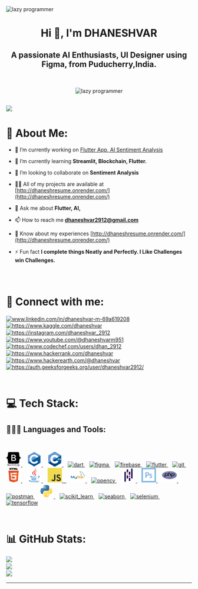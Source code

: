 <img src="https://images.unsplash.com/photo-1504805572947-34fad45aed93?ixlib=rb-4.0.3&ixid=MnwxMjA3fDB8MHxzZWFyY2h8NDd8fGNvZGluZ3xlbnwwfHwwfHw%3D&auto=format&fit=crop&w=500&q=60" alt="lazy programmer" width="1000" height="200">


<!-- https://pbs.twimg.com/media/FLVm9YlWQAgQ5ZS.jpg 
https://cdn.dribbble.com/users/1292677/screenshots/6139167/media/fcf7fd0c619bb87706533079240915f3.gif,
https://mobimg.b-cdn.net/v3/fetch/06/061de857a44030f20adf1efbc126f9c7.jpeg,
https://encrypted-tbn0.gstatic.com/images?q=tbn:ANd9GcTTic6eYDInlLJ3lZ_UgufymUEVpaNqlMDG9PnlgBT9lAyF_3jFLK9PgSlJHxDWeUDQpkk&usqp=CAU
,https://images.unsplash.com/photo-1504805572947-34fad45aed93?ixlib=rb-4.0.3&ixid=MnwxMjA3fDB8MHxzZWFyY2h8NDd8fGNvZGluZ3xlbnwwfHwwfHw%3D&auto=format&fit=crop&w=500&q=60-->


<br>

<h1 align="center">Hi 👋, I'm DHANESHVAR</h1>
<h2 align="center">A passionate AI Enthusiasts, UI Designer using Figma, from Puducherry,India.</h2>

<!-- <iframe src="https://embed.lottiefiles.com/animation/71619"></iframe> -->

<!-- <script src="https://unpkg.com/@lottiefiles/lottie-player@latest/dist/lottie-player.js"></script>
<lottie-player src="https://assets10.lottiefiles.com/packages/lf20_vnikrcia.json"  background="transparent"  speed="1"  style="width: 300px; height: 300px;"  loop  autoplay></lottie-player> -->

<br>
<br>
<center>
<img src="https://user-images.githubusercontent.com/55389276/140866485-8fb1c876-9a8f-4d6a-98dc-08c4981eaf70.gif" alt="lazy programmer" width="350" height="350">
</center>
<!-- 
<center>
<svg class="animated" width="350" height="350" preserveAspectRatio="xMidYMid meet" id="freepik_stories-code-typing" xmlns="http://www.w3.org/2000/svg" viewBox="0 0 500 500" version="1.1" xmlns:xlink="http://www.w3.org/1999/xlink" xmlns:svgjs="http://svgjs.com/svgjs">
<style>svg#freepik_stories-code-typing:not(.animated) .animable {opacity: 0;}svg#freepik_stories-code-typing.animated #freepik--Floor--inject-2 {animation: 1.5s Infinite  linear floating;animation-delay: 0s;}svg#freepik_stories-code-typing.animated #freepik--Shadows--inject-2 {animation: 1.5s Infinite  linear heartbeat;animation-delay: 0s;}svg#freepik_stories-code-typing.animated #freepik--Plant--inject-2 {animation: 1.5s Infinite  linear floating;animation-delay: 0s;}svg#freepik_stories-code-typing.animated #freepik--Pictures--inject-2 {animation: 1.5s Infinite  linear floating;animation-delay: 0s;}svg#freepik_stories-code-typing.animated #freepik--Character--inject-2 {animation: 3.2s 1 forwards ease-in slideDown,1.5s Infinite  linear floating;animation-delay: 0s,3.2s;}svg#freepik_stories-code-typing.animated #freepik--Screen--inject-2 {animation: 1.5s Infinite  linear floating;animation-delay: 0s;}            @keyframes floating {                0% {                    opacity: 1;                    transform: translateY(0px);                }                50% {                    transform: translateY(-10px);                }                100% {                    opacity: 1;                    transform: translateY(0px);                }            }                    @keyframes heartbeat {                0% {                    transform: scale(1);                }                10% {                    transform: scale(1.1);                }                30% {                    transform: scale(1);                }                40% {                    transform: scale(1);                }                50% {                    transform: scale(1.1);                }                60% {                    transform: scale(1);                }                100% {                    transform: scale(1);                }            }                    @keyframes slideDown {                0% {                    opacity: 0;                    transform: translateY(-30px);                }                100% {                    opacity: 1;                    transform: translateY(0);                }            }        
</style>
<g id="freepik--Floor--inject-2" class="animable" style="transform-origin: 250px 358.49px;"><ellipse cx="250" cy="358.49" rx="222.5" ry="128.46" style="fill: rgb(245, 245, 245); transform-origin: 250px 358.49px;" id="ele91jhmeyv7u" class="animable"></ellipse></g><g id="freepik--Shadows--inject-2" class="animable" style="transform-origin: 234.572px 371.229px;"><ellipse cx="95.58" cy="369.76" rx="24.63" ry="14.22" style="fill: rgb(230, 230, 230); transform-origin: 95.58px 369.76px;" id="el2ddc3qiriiv" class="animable"></ellipse><path d="M285.26,293.53,123.38,387a4,4,0,0,0,0,7l95.14,54.93a15.73,15.73,0,0,0,15.73,0l161.88-93.46a4,4,0,0,0,0-7L301,293.53A15.73,15.73,0,0,0,285.26,293.53Z" style="fill: rgb(230, 230, 230); transform-origin: 259.755px 371.229px;" id="eldyqzi1iv0eg" class="animable"></path><path d="M236.65,294.44l-64.8,37.42a8.55,8.55,0,0,0,0,14.82l32.63,18.84a14.23,14.23,0,0,0,14.2,0l64.81-37.42a8.56,8.56,0,0,0,0-14.82l-32.64-18.84A14.18,14.18,0,0,0,236.65,294.44Z" style="fill: rgb(230, 230, 230); transform-origin: 227.665px 329.976px;" id="elxsh1nnao99" class="animable"></path></g><g id="freepik--Plant--inject-2" class="animable" style="transform-origin: 96.22px 320.87px;"><path d="M96.88,333s-15.22-14.87-6.56-39.77c4.85-13.95,20.94-24.2,30.1-25.16a42.92,42.92,0,0,0-7.16,12.07l-11.54,7.67,10.61-3.32-2.26,9.08s-9.86,6-11.32,7.26L109.38,298S108.56,323.72,96.88,333Z" style="fill: #84F794; transform-origin: 104.038px 300.535px;" id="elnw82uz8c0a8" class="animable"></path><g id="elyt48uqyir3c"><path d="M96.88,333s-15.22-14.87-6.56-39.77c4.85-13.95,20.94-24.2,30.1-25.16a42.92,42.92,0,0,0-7.16,12.07l-11.54,7.67,10.61-3.32-2.26,9.08s-9.86,6-11.32,7.26L109.38,298S108.56,323.72,96.88,333Z" style="opacity: 0.4; transform-origin: 104.038px 300.535px;" class="animable" id="elt56r26m7jbr"></path></g><path d="M96.88,333s-7.88-31.11,3.78-49.25C100.66,283.71,87,299.72,96.88,333Z" style="fill: rgb(255, 255, 255); transform-origin: 96.9762px 308.375px;" id="eloq3r2v0kvn" class="animable"></path><path d="M114.3,337.17l-18.63-.24h-.19l-18.62.24s-.21,22.94,6.86,32.27h0c2,2.49,6.53,4.23,11.86,4.23s9.92-1.75,11.87-4.24C114.5,360.09,114.3,337.17,114.3,337.17Z" style="fill: rgb(55, 71, 79); transform-origin: 95.58px 355.3px;" id="elh85cprholsw" class="animable"></path><ellipse cx="95.58" cy="337.17" rx="18.72" ry="10.05" style="fill: rgb(69, 90, 100); transform-origin: 95.58px 337.17px;" id="elz2ppdodaz1j" class="animable"></ellipse><path d="M95.58,334.5c6.44,0,11.89,2.07,13.81,4.93a4,4,0,0,0,.75-2.26c0-4-6.52-7.19-14.56-7.19S81,333.2,81,337.17a4.08,4.08,0,0,0,.74,2.26C83.68,336.57,89.14,334.5,95.58,334.5Z" style="fill: rgb(38, 50, 56); transform-origin: 95.57px 334.705px;" id="el7hyscyc9oxo" class="animable"></path><ellipse cx="95.58" cy="339.43" rx="13.81" ry="4.93" style="fill: rgb(224, 224, 224); transform-origin: 95.58px 339.43px;" id="elam1bxu95v7b" class="animable"></ellipse><path d="M95.81,340.67s-7.22-.28-13.4-9.86c-2.56-3.95-3.79-6-3.79-6l10-.75-11.26-2.81-5.32-8.14,9.35-.7s-7-2.44-11.93-2.47c0,0-8.63-15.23-11.15-17.4a48.89,48.89,0,0,1,34.07,16.92C106.6,326.19,97.91,341.1,95.81,340.67Z" style="fill: #84F794; transform-origin: 79.3356px 316.61px;" id="el0op3zw3s5sm" class="animable"></path><path d="M95.81,340.67s4.51-27.18-24.28-43.52C71.53,297.15,101.41,311.5,95.81,340.67Z" style="fill: rgb(255, 255, 255); transform-origin: 84.0196px 318.91px;" id="elrk085ivbnxi" class="animable"></path><path d="M95.81,340.67s6.53.42,13-7.64c2.67-3.32,4-5.08,4-5.08l-9-1.62,10.42-1.48L119.8,318l-8.37-1.51s6.51-1.54,11-1.1c0,0,9.22-12.94,11.7-14.66a44.36,44.36,0,0,0-32.33,12.07C87.43,326.59,93.87,340.86,95.81,340.67Z" style="fill: #84F794; transform-origin: 113.409px 320.682px;" id="elwfcwdxjsqu" class="animable"></path><g id="eljso7nzhwmrg"><path d="M95.81,340.67s6.53.42,13-7.64c2.67-3.32,4-5.08,4-5.08l-9-1.62,10.42-1.48L119.8,318l-8.37-1.51s6.51-1.54,11-1.1c0,0,9.22-12.94,11.7-14.66a44.36,44.36,0,0,0-32.33,12.07C87.43,326.59,93.87,340.86,95.81,340.67Z" style="opacity: 0.2; transform-origin: 113.409px 320.682px;" class="animable" id="el9xa2pe2vjq"></path></g><path d="M95.81,340.67s-1.52-24.94,26-37C121.81,303.69,93.5,313.83,95.81,340.67Z" style="fill: rgb(255, 255, 255); transform-origin: 108.743px 322.17px;" id="elzg1n5dwpdc" class="animable"></path></g><g id="freepik--Pictures--inject-2" class="animable" style="transform-origin: 113.425px 125.215px;"><polygon points="128.91 119.4 128.91 169.08 85.88 193.92 85.88 144.24 128.91 119.4 128.91 119.4" style="fill: rgb(250, 250, 250); transform-origin: 107.395px 156.66px;" id="el40303g3t7bv" class="animable"></polygon><path d="M124.25,122.09v44.3L85.88,188.54v-44.3l38.37-22.15m2.33-4-43,24.84v49.68l2.33,1.35,43-24.84V119.4l-2.33-1.35Z" style="fill: rgb(224, 224, 224); transform-origin: 106.245px 156.005px;" id="elw1aqetdpdld" class="animable"></path><path d="M126.58,123.43v44.3L88.21,189.88v-44.3l38.37-22.15m2.33-4-43,24.84v49.68l43-24.84V119.4Z" style="fill: rgb(235, 235, 235); transform-origin: 107.41px 156.675px;" id="eldo55pbzb8re" class="animable"></path><polygon points="122.59 157.71 90.04 176.5 99.66 151.49 106.32 159.39 113.13 149.7 122.59 157.71" style="fill: rgb(224, 224, 224); transform-origin: 106.315px 163.1px;" id="elxcttrt5ge3b" class="animable"></polygon><path d="M111.3,142.1a6.57,6.57,0,0,1-3,5.15c-1.64.94-3,.18-3-1.72a6.57,6.57,0,0,1,3-5.14C110,139.44,111.3,140.21,111.3,142.1Z" style="fill: rgb(224, 224, 224); transform-origin: 108.3px 143.818px;" id="elb75ygysn87u" class="animable"></path><polygon points="143.26 57.55 143.26 97.12 108.99 116.91 108.99 77.33 143.26 57.55 143.26 57.55" style="fill: rgb(250, 250, 250); transform-origin: 126.125px 87.23px;" id="el2pio31nim1e" class="animable"></polygon><path d="M139.55,59.69V95L109,112.63V77.33l30.56-17.64m1.86-3.22L107.13,76.26v39.58l1.86,1.07,34.27-19.79V57.54l-1.85-1.07Z" style="fill: rgb(224, 224, 224); transform-origin: 125.195px 86.69px;" id="elhs5ay5bivjq" class="animable"></path><path d="M141.41,60.76V96.05L110.84,113.7V78.4l30.57-17.64m1.85-3.22L109,77.33v39.58l34.27-19.79V57.54Z" style="fill: rgb(235, 235, 235); transform-origin: 126.135px 87.225px;" id="elulw308rik" class="animable"></path><polygon points="138.23 88.07 112.3 103.04 119.96 83.11 125.27 89.41 130.69 81.68 138.23 88.07" style="fill: rgb(224, 224, 224); transform-origin: 125.265px 92.36px;" id="el0qf2jl7q72i" class="animable"></polygon><path d="M129.24,75.63a5.22,5.22,0,0,1-2.37,4.1c-1.31.76-2.36.14-2.36-1.36a5.21,5.21,0,0,1,2.36-4.1C128.18,73.51,129.24,74.13,129.24,75.63Z" style="fill: rgb(224, 224, 224); transform-origin: 126.875px 77px;" id="elxdjoknqwu2m" class="animable"></path></g><g id="freepik--Character--inject-2" class="animable" style="transform-origin: 259.75px 281.276px;"><path d="M216.15,286.33l13.91,84.89a2.65,2.65,0,0,0,2.62,2.22h0a2.65,2.65,0,0,0,2.63-2.94l-9.76-87.58Z" style="fill: rgb(38, 50, 56); transform-origin: 225.738px 328.18px;" id="el4iwpongoalu" class="animable"></path><path d="M264.17,257.78l13.92,84.89a2.64,2.64,0,0,0,2.61,2.22h0a2.65,2.65,0,0,0,2.63-2.95l-9.76-87.57Z" style="fill: rgb(38, 50, 56); transform-origin: 273.759px 299.63px;" id="elskim0ml8qb" class="animable"></path><path d="M194.8,266.48l-13.73,73.15a2.21,2.21,0,0,1-2.19,1.82,2.24,2.24,0,0,1-2.21-2.56l10.14-67.8Z" style="fill: rgb(38, 50, 56); transform-origin: 185.724px 303.965px;" id="elqyiahh2rhqc" class="animable"></path><path d="M243.36,239.19l-13.65,72.7a2.21,2.21,0,0,1-2.19,1.82,2.24,2.24,0,0,1-2.21-2.55l10.06-67.37Z" style="fill: rgb(38, 50, 56); transform-origin: 234.324px 276.45px;" id="eljife5nkiyt" class="animable"></path><path d="M239.4,233.65a19.46,19.46,0,0,1-11.49-15.87c-2.21-22.28-10.06-68.18-36.64-52.9-32.82,18.86-21.07,73.63-16.3,91.19a23.71,23.71,0,0,0,6,10.49c5.93,6,18.2,16.26,39.08,25a12.26,12.26,0,0,0,8.08.48c10.37-2.95,37.46-12,51-29.3a4.72,4.72,0,0,0-.78-6.6C272.88,251.8,260.51,243.07,239.4,233.65Z" style="fill: #84F794; transform-origin: 224.551px 227.167px;" id="el72qqyy1a9xf" class="animable"></path><g id="elxjd2i65py6"><path d="M239.4,233.65a19.46,19.46,0,0,1-11.49-15.87c-2.21-22.28-10.06-68.18-36.64-52.9-32.82,18.86-21.07,73.63-16.3,91.19a23.71,23.71,0,0,0,6,10.49c5.93,6,18.2,16.26,39.08,25a12.26,12.26,0,0,0,8.08.48c10.37-2.95,37.46-12,51-29.3a4.72,4.72,0,0,0-.78-6.6C272.88,251.8,260.51,243.07,239.4,233.65Z" style="opacity: 0.5; transform-origin: 224.551px 227.167px;" class="animable" id="el1ab5zrce8hv"></path></g><path d="M280.11,259.61a4.68,4.68,0,0,1-1,3.14c-.72.93-1.49,1.82-2.28,2.7h0c-.44.48-.88.95-1.34,1.41l0,0c-.45.46-.91.91-1.38,1.36l0,0-1.42,1.32,0,0c-.49.43-1,.86-1.49,1.28v0c-7.67,6.43-17,11.33-25.27,14.86h0l-1.54.65-.16.06-1.42.58-.25.09-1.32.52-.3.12-1.23.46-.36.13-1.14.42-.41.15-1.05.37-.43.15-1,.33-.47.16-.88.29-.5.17-.79.25-.54.17-.68.22-.58.17-.57.18-.71.21-.36.1c-.34.11-.68.2-1,.29a12.26,12.26,0,0,1-8.08-.48c-20.88-8.75-33.15-19-39.08-25a23.71,23.71,0,0,1-6-10.49c-4.77-17.56-16.52-72.33,16.3-91.19q.87-.49,1.71-.9l.37-.18c.56-.26,1.1-.5,1.64-.71l.16-.06c.51-.19,1-.36,1.52-.5l.23-.07c.54-.15,1.07-.27,1.59-.37l.14,0a14.74,14.74,0,0,1,3.14-.22h.06a13.24,13.24,0,0,1,3,.46h0c-5.24-2.31-11.64-2.21-18,1.44-32.82,18.86-21.07,73.63-16.3,91.19l.81,3a28.54,28.54,0,0,0,10.24,15.31l8.52,6.51h0A133.87,133.87,0,0,0,220,296.82a12.28,12.28,0,0,0,8.11.5c10.36-2.95,37.47-12,51-29.3a4.67,4.67,0,0,0,1-2.57h0V259.6Z" style="fill: #84F794; transform-origin: 222.378px 229.22px;" id="el888s0anoc2" class="animable"></path><g id="elygb9tserrh8"><path d="M280.11,259.61a4.68,4.68,0,0,1-1,3.14c-.72.93-1.49,1.82-2.28,2.7h0c-.44.48-.88.95-1.34,1.41l0,0c-.45.46-.91.91-1.38,1.36l0,0-1.42,1.32,0,0c-.49.43-1,.86-1.49,1.28v0c-7.67,6.43-17,11.33-25.27,14.86h0l-1.54.65-.16.06-1.42.58-.25.09-1.32.52-.3.12-1.23.46-.36.13-1.14.42-.41.15-1.05.37-.43.15-1,.33-.47.16-.88.29-.5.17-.79.25-.54.17-.68.22-.58.17-.57.18-.71.21-.36.1c-.34.11-.68.2-1,.29a12.26,12.26,0,0,1-8.08-.48c-20.88-8.75-33.15-19-39.08-25a23.71,23.71,0,0,1-6-10.49c-4.77-17.56-16.52-72.33,16.3-91.19q.87-.49,1.71-.9l.37-.18c.56-.26,1.1-.5,1.64-.71l.16-.06c.51-.19,1-.36,1.52-.5l.23-.07c.54-.15,1.07-.27,1.59-.37l.14,0a14.74,14.74,0,0,1,3.14-.22h.06a13.24,13.24,0,0,1,3,.46h0c-5.24-2.31-11.64-2.21-18,1.44-32.82,18.86-21.07,73.63-16.3,91.19l.81,3a28.54,28.54,0,0,0,10.24,15.31l8.52,6.51h0A133.87,133.87,0,0,0,220,296.82a12.28,12.28,0,0,0,8.11.5c10.36-2.95,37.47-12,51-29.3a4.67,4.67,0,0,0,1-2.57h0V259.6Z" style="opacity: 0.6; transform-origin: 222.378px 229.22px;" class="animable" id="elqykhhumd96c"></path></g><path d="M298.21,322.28c-2.24-14.29-5.11-37.13-6.75-50.63q-.16-1.33-.45-2.64a28,28,0,0,0-13.21-17.89l-33.66-20-22.85-12s-6.08,17.62,1,28.4c5.88,9,31.84,20.08,39.56,23.83s7.88,4.76,7.72,9.77-.17,11.39,9.31,31.37c2.73,5.74,4.63,10,5.95,13.33A21,21,0,0,0,298.21,322.28Z" style="fill: #84F794; transform-origin: 258.536px 272.501px;" id="el9vh0ifjr2n" class="animable"></path><g id="elj758wwkzglq"><path d="M298.21,322.28c-2.24-14.29-5.11-37.13-6.75-50.63a28.43,28.43,0,0,0-.76-3.93,27.93,27.93,0,0,0-12.85-16.57l-33.71-20.07-22.85-12s-6.08,17.62,1,28.4c5.88,9,31.84,20.08,39.56,23.83s7.88,4.76,7.72,9.77-.17,11.39,9.31,31.37c2.73,5.74,4.63,10,5.95,13.33A21,21,0,0,0,298.21,322.28Z" style="opacity: 0.7; transform-origin: 258.536px 272.463px;" class="animable" id="elvs6ijq2gl5r"></path></g><path d="M287.8,337.41a3.39,3.39,0,0,0,.41,1.7,23.72,23.72,0,0,0,5.06,6c4.54,4.09,19.57,20.1,24.85,10.16,0,0-15.53-14.87-17.58-21a101.83,101.83,0,0,1-2.33-12,21,21,0,0,1-13.4,3.48C287.72,333,287.85,335.35,287.8,337.41Z" style="fill: rgb(255, 168, 167); transform-origin: 301.465px 340.371px;" id="elejby3ny1b5" class="animable"></path><path d="M304,336.43l-.43-1.29a2,2,0,0,0-2.42-1.24l-6.29,1.94a1.93,1.93,0,0,0-1.36,1.85v.63a1.13,1.13,0,0,1-1.13,1.12h0a5.73,5.73,0,0,1-3.65-1.31l-.88-.72v-2.2h0a3.87,3.87,0,0,0-1.75,3.44c.08,1.49.15,3.31.09,4-.1,1.32-1.33,6.82.14,8.45s4.77,1.82,8.85,1.38,8.54,3.57,12.32,5.06,19.44,4.69,19.4-5.32c0-2.55-2.53-3.59-5-4.49s-11.41-4.05-13.7-5.94a21,21,0,0,1-2.55-2.52A8.35,8.35,0,0,1,304,336.43Z" style="fill: rgb(69, 90, 100); transform-origin: 306.247px 346.528px;" id="els5434lq9a9" class="animable"></path><path d="M307.45,357.57c-3.78-1.49-8.24-5.5-12.32-5.06s-7.38.25-8.85-1.38a3.91,3.91,0,0,1-.7-2.31c-.07,1.54.05,3,.7,3.74,1.47,1.63,4.77,1.82,8.85,1.38s8.54,3.58,12.32,5.06,19.44,4.69,19.4-5.32a3.18,3.18,0,0,0-.06-.43C325.81,362,311.1,359,307.45,357.57Z" style="fill: rgb(38, 50, 56); transform-origin: 306.206px 354.753px;" id="elne6uuznworh" class="animable"></path><path d="M267.64,339.62c-2.25-14.28-5.11-37.12-6.76-50.63a28.42,28.42,0,0,0-9.82-18.24l-40.39-34.34L189.08,236s-4.45,18,2.61,28.77c5.89,9,31.84,20.09,39.56,23.83s7.88,4.77,7.72,9.77-.17,11.39,9.32,31.37c2.72,5.75,4.62,10,5.94,13.33A21.06,21.06,0,0,0,267.64,339.62Z" style="fill: #84F794; transform-origin: 227.668px 289.571px;" id="elxmd14dgoaai" class="animable"></path><g id="el3hcbohic4hc"><path d="M267.64,339.62c-2.25-14.28-5.11-37.12-6.76-50.63a28.42,28.42,0,0,0-9.82-18.24l-40.39-34.34L189.08,236s-4.45,18,2.61,28.77c5.89,9,31.84,20.09,39.56,23.83s7.88,4.77,7.72,9.77-.17,11.39,9.32,31.37c2.72,5.75,4.62,10,5.94,13.33A21.06,21.06,0,0,0,267.64,339.62Z" style="opacity: 0.7; transform-origin: 227.668px 289.571px;" class="animable" id="elw20dsr83eht"></path></g><path d="M257.21,353.46c0,.6-.41,2.37.42,3,1.06.79,2.07,3.32,5.07,6,4.53,4.09,9.32-4.72,7.26-10.83a102.85,102.85,0,0,1-2.32-12,21.06,21.06,0,0,1-13.41,3.48C257.15,350.33,257.27,351.41,257.21,353.46Z" style="fill: rgb(255, 168, 167); transform-origin: 262.341px 351.568px;" id="el4yoor7zlxuo" class="animable"></path><path d="M230.52,161.52h0a13.22,13.22,0,0,1,14.61,8.86,57.45,57.45,0,0,1,2.73,13.22c1.17,13.85,1.49,20.77,1.49,20.77l13.91,6.31s-7.51.36-7,11l-17.33-4.37Z" style="fill: rgb(255, 168, 167); transform-origin: 246.89px 191.518px;" id="elr247agz9z5" class="animable"></path><path d="M249.86,196c-2.05-15-2.86-22.85-4.62-26.57a13.49,13.49,0,0,0-14.72-7.91l5.24,41.2.67-.06a21.78,21.78,0,0,0,12.47-5.52Z" style="fill: #84F794; transform-origin: 240.19px 182.017px;" id="el8qbif85i7n9" class="animable"></path><g id="elpbf2i5zfpe"><path d="M249.86,196c-2.05-15-2.86-22.85-4.62-26.57a13.49,13.49,0,0,0-14.72-7.91l5.24,41.2.67-.06a21.78,21.78,0,0,0,12.47-5.52Z" style="opacity: 0.2; transform-origin: 240.19px 182.017px;" class="animable" id="ellkm6bjtpaqh"></path></g><path d="M249.35,204.37a9.62,9.62,0,0,0-4.11,2.53s1.68-3.19,4-4.18Z" style="fill: rgb(242, 143, 143); transform-origin: 247.295px 204.81px;" id="elnmizv7s1hm" class="animable"></path><path d="M197.1,173.67l15.56-7.54,12.82-4.43s10.28-3.27,12.9,10.42c2.17,11.25,2.45,54,2.45,54l-.23,4.67s-5.93,16.62-27.12,18-25.32-7.56-25.32-7.56S186,184.66,197.1,173.67Z" style="fill: #84F794; transform-origin: 214.41px 205.147px;" id="el2qlcxflh1cx" class="animable"></path><path d="M246.13,128s4.81,12.33-1.83,17.76S240,129.33,240,129.33Z" style="fill: rgb(38, 50, 56); transform-origin: 243.707px 137.313px;" id="elu6ypqd555q8" class="animable"></path><path d="M287.81,198.49,140,283.83v18.49h0v89.85h0a1.86,1.86,0,0,0,1.12,1.67,6,6,0,0,0,5.46,0,1.86,1.86,0,0,0,1.11-1.67h0v-85.4L227.83,353v90.73h0a1.86,1.86,0,0,0,1.12,1.66,6,6,0,0,0,5.46,0,1.86,1.86,0,0,0,1.12-1.66h0V353l136.23-78.65v86h0A1.85,1.85,0,0,0,372.9,362a6,6,0,0,0,5.46,0,1.85,1.85,0,0,0,1.12-1.66h0V251.43Z" style="fill: rgb(69, 90, 100); transform-origin: 259.74px 322.269px;" id="ely0f60fmv47m" class="animable"></path><path d="M234.41,445.41a6,6,0,0,1-5.46,0c-1.51-.87-1.51-2.28,0-3.15a6,6,0,0,1,5.46,0C235.92,443.13,235.92,444.54,234.41,445.41Z" style="fill: rgb(69, 90, 100); transform-origin: 231.68px 443.835px;" id="elumnn6m18ubb" class="animable"></path><rect x="227.83" y="350.79" width="1.72" height="92.96" style="fill: rgb(55, 71, 79); transform-origin: 231.69px 397.27px;" id="eleyxqmqp2knp" class="animable"></rect><ellipse cx="143.87" cy="392.27" rx="3.86" ry="2.23" style="fill: rgb(69, 90, 100); transform-origin: 143.87px 392.27px;" id="el17vhh8n5v74" class="animable"></ellipse><rect x="140.01" y="299.23" width="1" height="1.96" style="fill: rgb(38, 50, 56); transform-origin: 143.87px 345.71px;" id="elynruf6za4x8" class="animable"></rect><path d="M378.36,362a6,6,0,0,1-5.46,0c-1.51-.87-1.51-2.28,0-3.15a6,6,0,0,1,5.46,0C379.87,359.73,379.87,361.14,378.36,362Z" style="fill: rgb(69, 90, 100); transform-origin: 375.63px 360.425px;" id="eloymb776avfl" class="animable"></path><rect x="371.78" y="267.39" width="2" height="92.96" style="fill: rgb(55, 71, 79); transform-origin: 375.64px 313.87px;" id="elmaz2wexdwp" class="animable"></rect><path d="M284,291.66a5.42,5.42,0,0,1-4.9,0c-1.35-.78-1.35-2,0-2.82a5.36,5.36,0,0,1,4.9,0C285.31,289.62,285.31,290.88,284,291.66Z" style="fill: rgb(69, 90, 100); transform-origin: 281.535px 290.246px;" id="elt497vgrrs48" class="animable"></path><rect x="278.05" y="212.6" width="6.93" height="77.58" style="fill: rgb(69, 90, 100); transform-origin: 281.515px 251.39px;" id="el8vwdtffjqkc" class="animable"></rect><polygon points="140 283.83 140 302.32 231.69 355.26 231.69 336.76 140 283.83" style="fill: rgb(38, 50, 56); transform-origin: 185.845px 319.545px;" id="elgxxkgmwml76" class="animable"></polygon><polygon points="379.5 251.43 231.69 336.76 231.69 355.26 379.5 269.92 379.5 251.43" style="fill: rgb(55, 71, 79); transform-origin: 305.595px 303.345px;" id="eluicutonvi6d" class="animable"></polygon><polygon points="287.81 198.49 140 283.83 231.69 336.76 379.5 251.43 287.81 198.49" style="fill: rgb(69, 90, 100); transform-origin: 259.75px 267.625px;" id="els9xdtd9dv4o" class="animable"></polygon><polygon points="213.66 256.08 247.28 275.49 303.17 243.16 269.56 223.36 213.66 256.08" style="fill: rgb(235, 235, 235); transform-origin: 258.415px 249.425px;" id="ell7urgbi65z" class="animable"></polygon><polygon points="243.66 250.55 256.27 243.27 248.37 238.71 235.76 245.99 243.66 250.55" style="fill: rgb(224, 224, 224); transform-origin: 246.015px 244.63px;" id="el9nku34wt4dc" class="animable"></polygon><polygon points="248.71 270.64 231.72 260.64 264.92 240.54 248.71 270.64" style="fill: rgb(224, 224, 224); transform-origin: 248.32px 255.59px;" id="el0l2t6ek9ci5" class="animable"></polygon><path d="M258.22,208.28l13.45,6.31a117.87,117.87,0,0,1,11.87,3.67s9.36,3.82,9.79,6.33-7,8.56-13.57,5.62a20.71,20.71,0,0,0-5.46-2c-1.75-.19-7-1-10.75-4.61l-15.69-4.08S247.08,209.84,258.22,208.28Z" style="fill: rgb(255, 168, 167); transform-origin: 270.598px 219.639px;" id="elwvc31poncd" class="animable"></path><path d="M266.93,227c1.55,1.67,6,5.88,7,7.1s3.26-1.91-.75-6.58a37.63,37.63,0,0,1-9.69-5.27A38.28,38.28,0,0,0,266.93,227Z" style="fill: rgb(255, 168, 167); transform-origin: 269.482px 228.307px;" id="ela186cksme9d" class="animable"></path><rect x="212.66" y="146.81" width="2.96" height="19.32" style="fill: rgb(255, 168, 167); transform-origin: 220.64px 156.47px;" id="elj4vqsdwfmx" class="animable"></rect><path d="M228.63,166.13A25.69,25.69,0,0,1,214,152.18v-5.37h14.67Z" style="fill: rgb(242, 143, 143); transform-origin: 221.335px 156.47px;" id="eliun1n7p4cwd" class="animable"></path><path d="M234,121.3s14.52,1.75,11.19,26.56c-1.54,11.47-4.61,17.27-13.45,16.29-10-1.12-23.87-8.9-21.72-28.56S234,121.3,234,121.3Z" style="fill: rgb(255, 168, 167); transform-origin: 227.742px 142.443px;" id="eltrf2p2l39wl" class="animable"></path><polygon points="234.81 143.42 234.29 151.99 239.4 150.76 234.81 143.42" style="fill: rgb(242, 143, 143); transform-origin: 236.845px 147.705px;" id="eljb0xwu0t7c" class="animable"></polygon><path d="M227.21,142.65a1.75,1.75,0,1,0,1.85-1.64A1.75,1.75,0,0,0,227.21,142.65Z" style="fill: rgb(38, 50, 56); transform-origin: 228.957px 142.757px;" id="eldeh3g9c659" class="animable"></path><path d="M238.76,142.14a1.75,1.75,0,1,0,1.86-1.64A1.75,1.75,0,0,0,238.76,142.14Z" style="fill: rgb(38, 50, 56); transform-origin: 240.507px 142.246px;" id="el55xudt4b0h8" class="animable"></path><path d="M242.86,138.74l-3.29-2.24s1.39-1.28,2.65-.38A2.39,2.39,0,0,1,242.86,138.74Z" style="fill: rgb(38, 50, 56); transform-origin: 241.292px 137.27px;" id="elgtdsijwyxgc" class="animable"></path><path d="M228.42,138.35l-3.55,1.78s-.44-1.84.95-2.49A2.38,2.38,0,0,1,228.42,138.35Z" style="fill: rgb(38, 50, 56); transform-origin: 226.612px 138.819px;" id="eleafhee5j1i" class="animable"></path><path d="M234.54,155.47a8.93,8.93,0,0,1-5.53-1.85s-.56,2.94,1.88,3.65S234.54,155.47,234.54,155.47Z" style="fill: rgb(242, 143, 143); transform-origin: 231.747px 155.508px;" id="elrd4ijr8au8q" class="animable"></path><path d="M212.49,143.22s2.23,4.65,3.61,4.49,0-17.81,2.86-17.92,16.36,6.59,28.29-2.06c4.59-3.32,5.5-11.8,2.75-11s-6.46,3.21-11.47,2.87-22.55-8.48-26.9,3c0,0-9.7-.79-6.06,18.47.91,4.79,3.77,16.65,7.09,17.82Z" style="fill: rgb(38, 50, 56); transform-origin: 228.151px 137.687px;" id="elbqahv6yv6k" class="animable"></path><path d="M213.28,147.46a9.79,9.79,0,0,0-.79-4.24,4.5,4.5,0,0,0-3.89-3c-4.48-.12-5.09,4.2-5,5.73.16,4,3.43,8.4,9.51,8.57Z" style="fill: rgb(255, 168, 167); transform-origin: 208.44px 147.369px;" id="elb463poicv8f" class="animable"></path><path d="M214.66,233.91,226.1,243a38.42,38.42,0,0,1,5.8,1c2.19.65,7.93,2.76,9.45,3.09s-.44,3-4.42,2c0,0,8.34,5.71,8.23,8.25s-8.67,6.88-14.45,2.62a21.4,21.4,0,0,0-4.91-3.08c-1.68-.55-6.61-2.46-9.54-6.78l-10-5.21S203.44,233.08,214.66,233.91Z" style="fill: rgb(255, 168, 167); transform-origin: 225.553px 247.811px;" id="el3xc7t042whv" class="animable"></path><path d="M202.18,171.21s6.67,5.17,2.57,21.24-6.29,29.92-6.29,29.92l16.2,11.54a14.28,14.28,0,0,0-8.4,11s-25.54-10-26.06-16.49,5.33-34.35,6.22-39.48S191.85,173.64,202.18,171.21Z" style="fill: rgb(255, 168, 167); transform-origin: 197.414px 208.06px;" id="elb432fra8jz" class="animable"></path><path d="M198.46,222.37a15.12,15.12,0,0,0-6.11.06,12.8,12.8,0,0,1,6.25-1.55Z" style="fill: rgb(242, 143, 143); transform-origin: 195.475px 221.655px;" id="ellmpvu3hzwb" class="animable"></path><path d="M311,206.13l-5.85,38.25a.1.1,0,0,1,0,.07L247,278.12a.09.09,0,0,1-.13-.09l5.67-37.1a5.5,5.5,0,0,1,2.56-3.86l53.26-32.66A1.72,1.72,0,0,1,311,206.13Z" style="fill: rgb(250, 250, 250); transform-origin: 278.946px 241.129px;" id="elfjfkoklkx8s" class="animable"></path><path d="M247,278.12l-31-18a4.72,4.72,0,0,1-2.35-4.08h0l33.62,19.41Z" style="fill: rgb(224, 224, 224); transform-origin: 230.46px 267.08px;" id="el85487wlg9jp" class="animable"></path><path d="M277.37,243c0,2.74,1.92,3.84,4.28,2.48a9.47,9.47,0,0,0,4.29-7.42c0-2.74-1.92-3.84-4.29-2.48A9.49,9.49,0,0,0,277.37,243Z" style="fill: rgb(224, 224, 224); transform-origin: 281.655px 240.53px;" id="el1bc62hd0l0x" class="animable"></path><path d="M213.17,128.21s-2.64-3.9-1-5.16S215,125.8,213.17,128.21Z" style="fill: rgb(38, 50, 56); transform-origin: 212.863px 125.51px;" id="el08g1l0d40pow" class="animable"></path><path d="M213.61,129s-4.66-.58-4.55-2.62S213,126.06,213.61,129Z" style="fill: rgb(38, 50, 56); transform-origin: 211.334px 127.245px;" id="elk0dcahnwqx" class="animable"></path><path d="M212.66,166.13s3.43,9,11.33,7.88,4.64-7.88,4.64-7.88Z" style="fill: rgb(255, 168, 167); transform-origin: 220.978px 170.118px;" id="el1ukb00xpjx3" class="animable"></path><path d="M202.18,171.21s5.2,2.49,4.4,12.95-4.93,31.54-4.93,31.54-18.61,7.54-20.39-3.09c-.45-2.75,4.24-28.18,8.25-33.56A18.94,18.94,0,0,1,202.18,171.21Z" style="fill: #84F794; transform-origin: 193.947px 194.752px;" id="elxawc5flqwyl" class="animable"></path><g id="el28hr1mcthz3"><path d="M202.18,171.21s5.2,2.49,4.4,12.95-4.93,31.54-4.93,31.54-18.61,7.54-20.39-3.09c-.45-2.75,4.24-28.18,8.25-33.56A18.94,18.94,0,0,1,202.18,171.21Z" style="opacity: 0.2; transform-origin: 193.947px 194.752px;" class="animable" id="elvdahuhi214q"></path></g><path d="M257.63,354a5.05,5.05,0,0,0,3,2.12c1.13.18-1.15-2.75,1.57-3.93s8.95-2.79,9.51-.45l.69,2.92a17.31,17.31,0,0,0,3.84,7.45,36.42,36.42,0,0,0,6.16,5.89c3.56,2.29,9.41,7.84,1.9,12.57s-16.73.73-18.54-4.64-3.72-6.93-4.68-7.82a10.25,10.25,0,0,1-4.06-5.92,56.39,56.39,0,0,1-1-7.2,2.71,2.71,0,0,1,1.24-2.49h0Z" style="fill: rgb(69, 90, 100); transform-origin: 271.98px 366.607px;" id="elsmn7cr041vo" class="animable"></path><path d="M284.34,380.55c-7.51,4.72-16.73.73-18.54-4.64s-3.72-6.93-4.68-7.82a10.8,10.8,0,0,1-3.75-4.87c0,.14,0,.3,0,.44.29,4.65,3.14,5.74,4.1,6.64s2.54,2.36,4.35,7.74,11.33,8.72,18.83,4c3.65-2.29,4.14-4.78,3.28-7C288.11,376.85,287.19,378.76,284.34,380.55Z" style="fill: rgb(38, 50, 56); transform-origin: 272.833px 373.758px;" id="elb5zx4bu51j" class="animable"></path><path d="M248.26,309.16,224.34,323l-30.2-17.44,24-13.84a2.1,2.1,0,0,1,2.06,0l28.09,16.22A.71.71,0,0,1,248.26,309.16Z" style="fill: #84F794; transform-origin: 221.381px 307.225px;" id="eliytjwevglrp" class="animable"></path><g id="el715z211f1lu"><path d="M248.26,309.16,224.34,323l-30.2-17.44,24-13.84a2.1,2.1,0,0,1,2.06,0l28.09,16.22A.71.71,0,0,1,248.26,309.16Z" style="opacity: 0.7; transform-origin: 221.381px 307.225px;" class="animable" id="elg9zym2rabgm"></path></g><path d="M246.6,308.66l-22.26,12.85-28.11-16.22,22.31-12.88a1.87,1.87,0,0,1,1.91,0L246.6,307.5A.67.67,0,0,1,246.6,308.66Z" style="fill: rgb(255, 255, 255); transform-origin: 221.582px 306.829px;" id="el5lalcosy91j" class="animable"></path><polygon points="224.34 321.51 224.34 319 246.94 305.96 246.94 308.09 224.34 321.51" style="fill: rgb(255, 255, 255); transform-origin: 235.64px 313.735px;" id="el5zc4takqopm" class="animable"></polygon><polygon points="224.34 321.51 224.34 319 196.23 302.78 196.23 305.29 224.34 321.51" style="fill: rgb(224, 224, 224); transform-origin: 210.285px 312.145px;" id="el5yjt1lxqnk" class="animable"></polygon><path d="M248.26,305.19,224.34,319l-30.2-17.43,24-13.84a2.1,2.1,0,0,1,2.06,0L248.26,304A.71.71,0,0,1,248.26,305.19Z" style="fill: #84F794; transform-origin: 221.361px 303.23px;" id="elouw2mi4icf" class="animable"></path><g id="elyld1guzb6b"><path d="M248.26,305.19,224.34,319l-30.2-17.43,24-13.84a2.1,2.1,0,0,1,2.06,0L248.26,304A.71.71,0,0,1,248.26,305.19Z" style="opacity: 0.5; transform-origin: 221.361px 303.23px;" class="animable" id="elz4tihmcwey9"></path></g><path d="M221.21,321.17a.49.49,0,0,1-.44,0,.55.55,0,0,1-.29-.48V318.4a3,3,0,0,1,1.45-2.54l.09-.06a.27.27,0,0,1,.4.24.47.47,0,0,0,.94,0,1.19,1.19,0,0,0-.61-1.05,1.17,1.17,0,0,0-1.21,0l-.09.05a3.9,3.9,0,0,0-1.91,3.35v2.27a1.49,1.49,0,0,0,.78,1.31,1.45,1.45,0,0,0,.7.17,1.47,1.47,0,0,0,.83-.25.44.44,0,0,0,.18-.26Z" style="fill: rgb(255, 255, 255); transform-origin: 221.45px 318.481px;" id="elhr2oedh3x1" class="animable"></path><path d="M216.74,318.59a.49.49,0,0,1-.44,0,.55.55,0,0,1-.29-.48v-2.27a3,3,0,0,1,1.45-2.55l.09,0a.28.28,0,0,1,.27,0,.27.27,0,0,1,.13.23.47.47,0,1,0,.94,0,1.19,1.19,0,0,0-.61-1,1.17,1.17,0,0,0-1.21,0l-.09.05a3.9,3.9,0,0,0-1.91,3.35v2.27a1.49,1.49,0,0,0,.78,1.31,1.45,1.45,0,0,0,.7.17,1.47,1.47,0,0,0,.83-.25.44.44,0,0,0,.18-.26Z" style="fill: rgb(255, 255, 255); transform-origin: 216.98px 316.011px;" id="elevqrhkg6app" class="animable"></path><path d="M212.27,316a.52.52,0,0,1-.44,0,.55.55,0,0,1-.29-.48v-2.27a3,3,0,0,1,1.45-2.55l.09-.05a.28.28,0,0,1,.27,0,.27.27,0,0,1,.13.23.47.47,0,1,0,.94,0,1.19,1.19,0,0,0-.61-1,1.17,1.17,0,0,0-1.21,0l-.09.05a3.9,3.9,0,0,0-1.91,3.35v2.27a1.49,1.49,0,0,0,.78,1.31,1.45,1.45,0,0,0,.7.17,1.47,1.47,0,0,0,.83-.25.44.44,0,0,0,.18-.26Z" style="fill: rgb(255, 255, 255); transform-origin: 212.51px 313.371px;" id="eljzzi579lq9s" class="animable"></path><path d="M207.8,313.43a.52.52,0,0,1-.44,0,.55.55,0,0,1-.29-.48v-2.27a3,3,0,0,1,1.45-2.55l.09-.05a.28.28,0,0,1,.27,0,.27.27,0,0,1,.13.23.47.47,0,0,0,.94,0,1.19,1.19,0,0,0-.61-1,1.17,1.17,0,0,0-1.21,0l-.09.05a3.9,3.9,0,0,0-1.91,3.35v2.27a1.49,1.49,0,0,0,.78,1.31,1.45,1.45,0,0,0,.7.17,1.47,1.47,0,0,0,.83-.25.44.44,0,0,0,.18-.26Z" style="fill: rgb(255, 255, 255); transform-origin: 208.04px 310.801px;" id="elnw9oxvga7nb" class="animable"></path><path d="M203.33,310.85a.52.52,0,0,1-.44,0,.55.55,0,0,1-.29-.48v-2.27a3,3,0,0,1,1.45-2.55l.09,0a.28.28,0,0,1,.27,0,.27.27,0,0,1,.13.23.47.47,0,0,0,.94,0,1.19,1.19,0,0,0-.61-1,1.17,1.17,0,0,0-1.21,0l-.09.05a3.9,3.9,0,0,0-1.91,3.35v2.27a1.49,1.49,0,0,0,.78,1.31,1.57,1.57,0,0,0,.7.17,1.47,1.47,0,0,0,.83-.25.44.44,0,0,0,.18-.26Z" style="fill: rgb(255, 255, 255); transform-origin: 203.57px 308.271px;" id="elj6t846xtzxd" class="animable"></path><path d="M198.86,308.27a.52.52,0,0,1-.44,0,.55.55,0,0,1-.29-.48V305.5a3,3,0,0,1,1.45-2.55l.09-.05a.28.28,0,0,1,.27,0,.25.25,0,0,1,.13.23.47.47,0,1,0,.94,0,1.22,1.22,0,0,0-1.82-1l-.09.06a3.9,3.9,0,0,0-1.91,3.35v2.27a1.49,1.49,0,0,0,.78,1.31,1.57,1.57,0,0,0,.7.17,1.47,1.47,0,0,0,.83-.25.44.44,0,0,0,.18-.26Z" style="fill: rgb(255, 255, 255); transform-origin: 199.1px 305.631px;" id="el07kiw2ylb1i" class="animable"></path><polygon points="251.34 298.95 225.48 313.88 191.82 294.45 217.69 279.52 251.34 298.95" style="fill: rgb(230, 230, 230); transform-origin: 221.58px 296.7px;" id="ely2f9e7wit6" class="animable"></polygon><polygon points="252.83 298.46 225.81 311.18 193.89 288.99 220.92 276.28 252.83 298.46" style="fill: rgb(250, 250, 250); transform-origin: 223.36px 293.73px;" id="el49p81y30cp9" class="animable"></polygon><path d="M192.5,258.75H170.55l2,23.23h0a4.63,4.63,0,0,0,2.62,3.4,14.07,14.07,0,0,0,12.76,0,4.66,4.66,0,0,0,2.62-3.4h0Z" style="fill: #84F794; transform-origin: 181.525px 272.83px;" id="el2m5yn5ujpze" class="animable"></path><path d="M193.9,257.48v-1.84h-.43a7.51,7.51,0,0,0-3.19-3.2c-4.83-2.79-12.67-2.79-17.5,0a7.45,7.45,0,0,0-3.19,3.2h-.44v1.86c0,1.82,1.21,3.65,3.63,5.05,4.83,2.79,12.67,2.79,17.5,0C192.7,261.15,193.91,259.31,193.9,257.48Z" style="fill: rgb(224, 224, 224); transform-origin: 181.525px 257.495px;" id="el1td85ds1fq" class="animable"></path><path d="M190.28,260.8c-4.83,2.79-12.67,2.79-17.5,0s-4.84-7.31,0-10.1,12.67-2.8,17.5,0S195.11,258,190.28,260.8Z" style="fill: rgb(235, 235, 235); transform-origin: 181.528px 255.748px;" id="el3deno6kuc2x" class="animable"></path><path d="M191.45,255v-1.47h-.35a6,6,0,0,0-2.56-2.56,15.47,15.47,0,0,0-14,0,5.92,5.92,0,0,0-2.56,2.56h-.35V255c0,1.47,1,2.94,2.91,4.05a15.47,15.47,0,0,0,14,0C190.48,257.92,191.45,256.45,191.45,255Z" style="fill: rgb(224, 224, 224); transform-origin: 181.54px 255.01px;" id="eljggzm2qlelc" class="animable"></path><path d="M188.54,257.64a15.47,15.47,0,0,1-14,0c-3.88-2.23-3.88-5.86,0-8.09a15.47,15.47,0,0,1,14,0C192.41,251.78,192.41,255.41,188.54,257.64Z" style="fill: rgb(245, 245, 245); transform-origin: 181.536px 253.595px;" id="el4850otflubb" class="animable"></path><path d="M186.92,256.46a11.93,11.93,0,0,1-10.79,0c-2.89-1.66-3-4.32-.3-6a2.49,2.49,0,0,1,.3-.19,9,9,0,0,1,2.08-.86,12,12,0,0,1,8.71.86C189.91,252,189.91,254.74,186.92,256.46Z" style="fill: rgb(240, 240, 240); transform-origin: 181.522px 253.355px;" id="el2km22uwt4jm" class="animable"></path><path d="M176.13,251.12a11.89,11.89,0,0,1,10.8,0,4,4,0,0,1,2.19,2.67c.23-1.27-.51-2.59-2.19-3.56a12,12,0,0,0-10.8,0c-1.69,1-2.42,2.29-2.2,3.56A4,4,0,0,1,176.13,251.12Z" style="fill: rgb(224, 224, 224); transform-origin: 181.526px 251.368px;" id="eltjolzneqsfi" class="animable"></path><path d="M180.21,251.41,178,252.82l-2.16-1.55v-.85a2.49,2.49,0,0,1,.3-.19,9,9,0,0,1,2.08-.86V250Z" style="fill: rgb(224, 224, 224); transform-origin: 178.025px 251.095px;" id="elthjt41ax0rj" class="animable"></path></g><g id="freepik--Screen--inject-2" class="animable" style="transform-origin: 361.212px 138.744px;"><path d="M440.86,115,316.38,43.08a3.05,3.05,0,0,0-3.62,0l-4.31,3,2.94,3.64V150.07c0,3.68,2.24,8,5,9.54l123.25,71.16.23,3.91,4.54-3.11a4.7,4.7,0,0,0,1.46-3.86V124.49C445.86,120.81,443.62,116.54,440.86,115Z" style="fill: #84F794; transform-origin: 377.17px 138.582px;" id="elykl98uikt1p" class="animable"></path><g id="elqj6zyckluvn"><path d="M440.86,115,316.38,43.08a3.05,3.05,0,0,0-3.62,0l-4.31,3,2.94,3.64V150.07c0,3.68,2.24,8,5,9.54l123.25,71.16.23,3.91,4.54-3.11a4.7,4.7,0,0,0,1.46-3.86V124.49C445.86,120.81,443.62,116.54,440.86,115Z" style="opacity: 0.3; transform-origin: 377.17px 138.582px;" class="animable" id="el2lq5pzttecs"></path></g><path d="M436.62,234.4,312.14,162.53c-2.75-1.59-5-5.86-5-9.54V49.77c0-3.67,2.24-5.36,5-3.77l124.48,71.87c2.76,1.59,5,5.86,5,9.54V230.62C441.62,234.3,439.38,236,436.62,234.4Z" style="fill: #84F794; transform-origin: 374.38px 140.202px;" id="el4posiqvrjrl" class="animable"></path><path d="M436.62,234.4,312.14,162.53c-2.75-1.59-5-5.86-5-9.54V49.77c0-3.67,2.24-5.36,5-3.77l124.48,71.87c2.76,1.59,5,5.86,5,9.54V230.62C441.62,234.3,439.38,236,436.62,234.4Z" style="fill: #84F794; transform-origin: 374.38px 140.202px;" id="elg53zm37k0yd" class="animable"></path><path d="M436.62,117.87,312.14,46c-2.75-1.59-5,.1-5,3.77v5l134.47,77.63v-5C441.62,123.73,439.38,119.46,436.62,117.87Z" style="fill: rgb(69, 90, 100); transform-origin: 374.375px 88.901px;" id="elatxvm0m6h8m" class="animable"></path><path d="M310.16,46.4h0a3.08,3.08,0,0,1,1.48.46l124.48,71.87c2.44,1.41,4.5,5.38,4.5,8.68V230.62c0,2-.79,3.38-2,3.38a3.06,3.06,0,0,1-1.49-.47L312.64,161.66c-2.43-1.4-4.49-5.38-4.49-8.67V49.77c0-2.05.79-3.37,2-3.37m0-1c-1.77,0-3,1.63-3,4.37V153c0,3.68,2.24,7.95,5,9.54L436.62,234.4a4,4,0,0,0,2,.6c1.77,0,3-1.64,3-4.38V127.41c0-3.68-2.24-8-5-9.54L312.14,46a3.94,3.94,0,0,0-2-.6Z" style="fill: #84F794; transform-origin: 374.385px 140.2px;" id="eltiz765gd82" class="animable"></path><path d="M364.86,100a1,1,0,0,1-.53-.14L316.94,72.54A1.06,1.06,0,0,1,318,70.71l47.39,27.36a1.06,1.06,0,0,1-.53,2Z" style="fill: rgb(255, 255, 255); transform-origin: 341.218px 85.3365px;" id="el98fhw96qqww" class="animable"></path><path d="M431.53,138.54a1,1,0,0,1-.53-.15l-35.1-20.26a1.06,1.06,0,1,1,1.06-1.84l35.1,20.27a1.06,1.06,0,0,1-.53,2Z" style="fill: rgb(255, 255, 255); transform-origin: 413.999px 127.354px;" id="el3qkfebz2yee" class="animable"></path><path d="M388.82,113.88a1.13,1.13,0,0,1-.53-.14L374,105.5a1.06,1.06,0,1,1,1.06-1.83l14.26,8.23a1.06,1.06,0,0,1-.53,2Z" style="fill: rgb(255, 255, 255); transform-origin: 381.649px 108.694px;" id="el2kzi26gzlhy" class="animable"></path><path d="M364.86,166.41a1.1,1.1,0,0,1-.53-.14l-47.39-27.36a1.06,1.06,0,0,1,1.06-1.83l47.39,27.35a1.06,1.06,0,0,1,.38,1.45A1,1,0,0,1,364.86,166.41Z" style="fill: rgb(255, 255, 255); transform-origin: 341.194px 151.691px;" id="elncu8te7cxtp" class="animable"></path><path d="M431.53,204.9a1,1,0,0,1-.53-.14L395.9,184.5a1.06,1.06,0,0,1,1.06-1.84l35.1,20.27a1.06,1.06,0,0,1,.39,1.44A1.07,1.07,0,0,1,431.53,204.9Z" style="fill: rgb(255, 255, 255); transform-origin: 413.978px 193.709px;" id="eljr8koiihnt" class="animable"></path><path d="M388.82,180.24a1,1,0,0,1-.53-.14L374,171.87a1.06,1.06,0,1,1,1.06-1.83l14.26,8.23a1.06,1.06,0,0,1,.39,1.44A1.07,1.07,0,0,1,388.82,180.24Z" style="fill: rgb(255, 255, 255); transform-origin: 381.627px 175.049px;" id="el4e48rm39bw5" class="animable"></path><path d="M364.86,182a1,1,0,0,1-.53-.14l-47.39-27.35a1.06,1.06,0,0,1,1.06-1.84L365.39,180a1.06,1.06,0,0,1-.53,2Z" style="fill: rgb(255, 255, 255); transform-origin: 341.185px 167.265px;" id="eligl5uxu2rga" class="animable"></path><path d="M416.59,211.88a1,1,0,0,1-.53-.14L395.9,200.1a1.06,1.06,0,1,1,1.06-1.83l20.16,11.64a1.05,1.05,0,0,1,.39,1.44A1.07,1.07,0,0,1,416.59,211.88Z" style="fill: rgb(255, 255, 255); transform-origin: 406.479px 204.984px;" id="elt4xa3vndh" class="animable"></path><path d="M388.82,195.85a1.13,1.13,0,0,1-.53-.14L374,187.48a1.06,1.06,0,0,1,1.06-1.84l14.26,8.23a1.06,1.06,0,0,1-.53,2Z" style="fill: rgb(255, 255, 255); transform-origin: 381.682px 190.685px;" id="elx7nqnkfkgin" class="animable"></path><path d="M341.23,94.65a1,1,0,0,1-.53-.15L316.94,80.79A1.06,1.06,0,0,1,318,79l23.76,13.71a1.06,1.06,0,0,1,.38,1.45A1,1,0,0,1,341.23,94.65Z" style="fill: rgb(255, 255, 255); transform-origin: 329.435px 86.7951px;" id="el536udo8cdgt" class="animable"></path><path d="M409.66,134.16a1.13,1.13,0,0,1-.53-.14L374,113.75a1.06,1.06,0,1,1,1.06-1.83l35.1,20.26a1.06,1.06,0,0,1-.53,2Z" style="fill: rgb(255, 255, 255); transform-origin: 392.069px 122.959px;" id="eludohoc7q8m" class="animable"></path><path d="M365.19,108.48a1,1,0,0,1-.53-.14l-14.26-8.23a1.06,1.06,0,0,1,1.06-1.84l14.26,8.23a1.06,1.06,0,0,1,.38,1.45A1,1,0,0,1,365.19,108.48Z" style="fill: rgb(255, 255, 255); transform-origin: 358.057px 103.304px;" id="elwftknpi95e8" class="animable"></path><path d="M364.86,116.54a1,1,0,0,1-.53-.15L316.94,89A1.06,1.06,0,0,1,318,87.2l47.39,27.36a1.06,1.06,0,0,1,.38,1.45A1,1,0,0,1,364.86,116.54Z" style="fill: rgb(255, 255, 255); transform-origin: 341.24px 101.836px;" id="elb4cnozmh8ju" class="animable"></path><path d="M405.78,140.16a1,1,0,0,1-.53-.14l-9.35-5.4a1.06,1.06,0,1,1,1.06-1.83l9.35,5.4a1.06,1.06,0,0,1,.39,1.44A1.07,1.07,0,0,1,405.78,140.16Z" style="fill: rgb(255, 255, 255); transform-origin: 401.072px 136.384px;" id="elduebojbc6yq" class="animable"></path><path d="M345.9,113.84a1.13,1.13,0,0,1-.53-.14L336,108.3a1.06,1.06,0,0,1,1.06-1.84l9.35,5.4a1.06,1.06,0,0,1-.53,2Z" style="fill: rgb(255, 255, 255); transform-origin: 341.225px 110.09px;" id="elvh2yujj8iy" class="animable"></path><path d="M388.82,130.37a1.13,1.13,0,0,1-.53-.14L374,122a1.06,1.06,0,0,1,1.06-1.84l14.26,8.23a1.06,1.06,0,0,1-.53,2Z" style="fill: rgb(255, 255, 255); transform-origin: 381.681px 125.205px;" id="el4ms1wpwg5u" class="animable"></path><path d="M332.66,106.19a1,1,0,0,1-.53-.14l-15.19-8.77A1.06,1.06,0,0,1,318,95.45l15.19,8.77a1.05,1.05,0,0,1-.53,2Z" style="fill: rgb(255, 255, 255); transform-origin: 325.138px 100.783px;" id="elquzoxfye68" class="animable"></path><path d="M365.19,125a1,1,0,0,1-.53-.14L350.4,116.6a1.06,1.06,0,1,1,1.06-1.83L365.72,123a1.06,1.06,0,0,1-.53,2Z" style="fill: rgb(255, 255, 255); transform-origin: 358.049px 119.794px;" id="eln6uys9cs66m" class="animable"></path><path d="M364.86,133.63a1,1,0,0,1-.53-.14l-47.39-27.36A1.06,1.06,0,0,1,318,104.3l47.39,27.35a1.06,1.06,0,0,1,.38,1.45A1,1,0,0,1,364.86,133.63Z" style="fill: rgb(255, 255, 255); transform-origin: 341.195px 118.911px;" id="el7rtpv3hjar8" class="animable"></path><path d="M431.53,172.12A1,1,0,0,1,431,172l-35.1-20.26a1.06,1.06,0,0,1,1.06-1.84l35.1,20.27a1.06,1.06,0,0,1,.39,1.44A1.07,1.07,0,0,1,431.53,172.12Z" style="fill: rgb(255, 255, 255); transform-origin: 413.978px 160.94px;" id="elh7fgf4m469" class="animable"></path><path d="M388.82,147.46a1,1,0,0,1-.53-.14L374,139.09a1.06,1.06,0,1,1,1.06-1.83l14.26,8.23a1.07,1.07,0,0,1,.39,1.45A1.09,1.09,0,0,1,388.82,147.46Z" style="fill: rgb(255, 255, 255); transform-origin: 381.627px 142.269px;" id="elvrvmkozbcef" class="animable"></path><path d="M341.23,128.23a1,1,0,0,1-.53-.14l-23.76-13.71a1.06,1.06,0,0,1,1.06-1.84l23.76,13.72a1.06,1.06,0,0,1-.53,2Z" style="fill: rgb(255, 255, 255); transform-origin: 329.37px 120.33px;" id="elabgaxeqdyd" class="animable"></path><path d="M409.66,167.75a1,1,0,0,1-.53-.15L374,147.34a1.06,1.06,0,0,1,1.06-1.84l35.1,20.27a1.06,1.06,0,0,1-.53,2Z" style="fill: rgb(255, 255, 255); transform-origin: 392.1px 156.565px;" id="elrxswwahkaml" class="animable"></path><path d="M365.19,142.07a1.13,1.13,0,0,1-.53-.14l-14.26-8.24a1.06,1.06,0,1,1,1.06-1.83l14.26,8.23a1.06,1.06,0,0,1,.38,1.45A1,1,0,0,1,365.19,142.07Z" style="fill: rgb(255, 255, 255); transform-origin: 358.025px 136.874px;" id="el1a88ogkpggni" class="animable"></path><path d="M364.86,150.12a1,1,0,0,1-.53-.14l-47.39-27.36a1.06,1.06,0,0,1,1.06-1.83l47.39,27.36a1.06,1.06,0,0,1-.53,2Z" style="fill: rgb(255, 255, 255); transform-origin: 341.218px 135.416px;" id="elo9pueyra35d" class="animable"></path><path d="M405.78,173.75a1.13,1.13,0,0,1-.53-.14l-9.35-5.4a1.06,1.06,0,1,1,1.06-1.83l9.35,5.39a1.06,1.06,0,0,1-.53,2Z" style="fill: rgb(255, 255, 255); transform-origin: 401.094px 169.984px;" id="elnylri7p5dps" class="animable"></path><path d="M345.9,147.43a1,1,0,0,1-.53-.15L336,141.89a1.06,1.06,0,0,1,1.06-1.84l9.35,5.4a1.06,1.06,0,0,1-.53,2Z" style="fill: rgb(255, 255, 255); transform-origin: 341.225px 143.68px;" id="eludu69nwhp1n" class="animable"></path><path d="M388.82,164a1.13,1.13,0,0,1-.53-.14L374,155.59a1.06,1.06,0,0,1,1.06-1.84L389.35,162a1.06,1.06,0,0,1-.53,2Z" style="fill: rgb(255, 255, 255); transform-origin: 381.697px 158.805px;" id="elwo9qpicbwb" class="animable"></path><path d="M332.66,139.78a1,1,0,0,1-.53-.14l-15.19-8.77A1.06,1.06,0,0,1,318,129l15.19,8.76a1.06,1.06,0,0,1-.53,2Z" style="fill: rgb(255, 255, 255); transform-origin: 325.078px 134.32px;" id="els48771is62o" class="animable"></path><path d="M365.19,158.56a1,1,0,0,1-.53-.14l-14.26-8.23a1.06,1.06,0,0,1,1.06-1.84l14.26,8.24a1.06,1.06,0,0,1-.53,2Z" style="fill: rgb(255, 255, 255); transform-origin: 358.08px 153.4px;" id="elmfuizpng8w" class="animable"></path><path d="M345.9,163.23a1,1,0,0,1-.53-.14l-9.35-5.4a1.06,1.06,0,1,1,1.06-1.83l9.35,5.4a1.05,1.05,0,0,1-.53,2Z" style="fill: rgb(255, 255, 255); transform-origin: 341.234px 159.471px;" id="eld7xthyx15p6" class="animable"></path><path d="M332.66,155.59a1.13,1.13,0,0,1-.53-.14l-15.19-8.77a1.06,1.06,0,0,1,1.06-1.84l15.19,8.77a1.06,1.06,0,0,1-.53,2Z" style="fill: rgb(255, 255, 255); transform-origin: 325.087px 150.155px;" id="el8d5wm6g7dg5" class="animable"></path><path d="M365.19,174.37a1.13,1.13,0,0,1-.53-.14L350.4,166a1.06,1.06,0,0,1,1.06-1.84l14.26,8.23a1.06,1.06,0,0,1,.38,1.45A1,1,0,0,1,365.19,174.37Z" style="fill: rgb(255, 255, 255); transform-origin: 358.057px 169.194px;" id="el1okwu7kb3vw" class="animable"></path><path d="M326.85,82.83v38.34c0,.62-.22,1-.57,1.17h0l-1.47.81v-1.31l-.21-39.42,1.92-1A3.25,3.25,0,0,1,326.85,82.83Z" style="fill: rgb(38, 50, 56); transform-origin: 325.725px 102.285px;" id="elmmu6dv3oddb" class="animable"></path><path d="M326.52,81.45l-1.92,1L278.11,55.16,277,54.52l1.53-.86.05,0h0a.85.85,0,0,1,.91.07l46,26.49A2.78,2.78,0,0,1,326.52,81.45Z" style="fill: rgb(55, 71, 79); transform-origin: 301.76px 68.005px;" id="elhjhy8xh7ngj" class="animable"></path><path d="M325.19,83.66v38.09a1.26,1.26,0,0,1-.44,1.09l-.09,0a.89.89,0,0,1-.85-.1l-45.7-26.33a3.29,3.29,0,0,1-1.38-2.63V55.75a1.25,1.25,0,0,1,.42-1.07.39.39,0,0,1,.14-.08.9.9,0,0,1,.82.11L323.81,81a2.69,2.69,0,0,1,1,1.19A3.36,3.36,0,0,1,325.19,83.66Z" style="fill: rgb(69, 90, 100); transform-origin: 300.96px 88.7261px;" id="el5kq200l3qup" class="animable"></path><text transform="matrix(-0.87, -0.5, 0, 1, 316.95, 108.35)" style="font-size:25.799850463867188px;fill:#fafafa;font-family:Montserrat-Bold, Montserrat;font-weight:700">&lt;/&gt;</text><path d="M277.38,54.64a.82.82,0,0,1,.42.13l46,26.49a2.54,2.54,0,0,1,.92,1.09,3,3,0,0,1,.33,1.33V122a1,1,0,0,1-.3.87l-.08,0a.42.42,0,0,1-.2,0,1,1,0,0,1-.42-.13l-46-26.5a3.08,3.08,0,0,1-1.26-2.42V55.6a1.09,1.09,0,0,1,.31-.88l.09,0a.39.39,0,0,1,.18,0m0-.26a.67.67,0,0,0-.28.06l-.14.08a1.28,1.28,0,0,0-.41,1.08V93.91a3.35,3.35,0,0,0,1.38,2.65l46,26.49a1.1,1.1,0,0,0,.54.16.78.78,0,0,0,.31-.06l.09-.05a1.27,1.27,0,0,0,.44-1.1V83.68a3.4,3.4,0,0,0-.36-1.44,2.84,2.84,0,0,0-1-1.2l-46-26.49a1.13,1.13,0,0,0-.55-.17Z" style="fill: rgb(55, 71, 79); transform-origin: 300.92px 88.795px;" id="elnm3astr8zrq" class="animable"></path><path d="M319.46,55.63c0,1.09-.77,1.53-1.71,1a3.75,3.75,0,0,1-1.71-3c0-1.09.76-1.53,1.71-1A3.81,3.81,0,0,1,319.46,55.63Z" style="fill: rgb(255, 255, 255); transform-origin: 317.75px 54.63px;" id="elj3oeejoucnb" class="animable"></path><path d="M325.82,59.55c0,1.09-.77,1.54-1.72,1a3.78,3.78,0,0,1-1.71-3c0-1.09.77-1.54,1.71-1A3.78,3.78,0,0,1,325.82,59.55Z" style="fill: rgb(255, 255, 255); transform-origin: 324.105px 58.55px;" id="el5kg0lo6ck0j" class="animable"></path><path d="M332.17,63.48c0,1.09-.76,1.53-1.71,1a3.81,3.81,0,0,1-1.71-3c0-1.09.77-1.53,1.71-1A3.75,3.75,0,0,1,332.17,63.48Z" style="fill: rgb(255, 255, 255); transform-origin: 330.46px 62.48px;" id="elrc9l7fyji1" class="animable"></path></g><defs>     <filter id="active" height="200%">         <feMorphology in="SourceAlpha" result="DILATED" operator="dilate" radius="2"></feMorphology>                <feFlood flood-color="#32DFEC" flood-opacity="1" result="PINK"></feFlood>        <feComposite in="PINK" in2="DILATED" operator="in" result="OUTLINE"></feComposite>        <feMerge>            <feMergeNode in="OUTLINE"></feMergeNode>            <feMergeNode in="SourceGraphic"></feMergeNode>        </feMerge>    </filter>    <filter id="hover" height="200%">        <feMorphology in="SourceAlpha" result="DILATED" operator="dilate" radius="2"></feMorphology>                <feFlood flood-color="#ff0000" flood-opacity="0.5" result="PINK"></feFlood>        <feComposite in="PINK" in2="DILATED" operator="in" result="OUTLINE"></feComposite>        <feMerge>            <feMergeNode in="OUTLINE"></feMergeNode>            <feMergeNode in="SourceGraphic"></feMergeNode>        </feMerge>            <feColorMatrix type="matrix" values="0   0   0   0   0                0   1   0   0   0                0   0   0   0   0                0   0   0   1   0 ">
</feColorMatrix>    
</filter>
</defs>
</svg>
</center> -->

<!-- Profile View Section -->
<!-- <p align="left"> <img src="https://komarev.com/ghpvc/?username=dhaneshvar&label=Profile%20views&color=0e75b6&style=flat" alt="dhaneshvar" /> </p> -->

<br>

<!-- Profile View Section -->
[![](https://visitcount.itsvg.in/api?id=dhaneshvar&icon=5&color=0)](https://visitcount.itsvg.in)

# 💫 About Me:
- 🔭 I’m currently working on [Flutter App, AI Sentiment Analysis](https://github.com/Dhaneshvar/Complete-Citizen-Flutter)

- 🌱 I’m currently learning **Streamlit, Blockchain, Flutter.**

- 👯 I’m looking to collaborate on **Sentiment Analysis**

- 👨‍💻 All of my projects are available at [http://dhaneshresume.onrender.com/](http://dhaneshresume.onrender.com/)

- 💬 Ask me about **Flutter, AI,**

- 📫 How to reach me **dhaneshvar2912@gmail.com**

- 📄 Know about my experiences [http://dhaneshresume.onrender.com/](http://dhaneshresume.onrender.com/)

- ⚡ Fun fact **I complete things Neatly and Perfectly. I Like Challenges win Challenges.**
<br>
<br>

# 🔗 Connect with me:
<p align="left">
<a href="https://linkedin.com/in/www.linkedin.com/in/dhaneshvar-m-69a619208" target="blank"><img align="center" src="https://raw.githubusercontent.com/rahuldkjain/github-profile-readme-generator/master/src/images/icons/Social/linked-in-alt.svg" alt="www.linkedin.com/in/dhaneshvar-m-69a619208" height="30" width="40" /></a>
<a href="https://kaggle.com/https://www.kaggle.com/dhaneshvar" target="blank"><img align="center" src="https://raw.githubusercontent.com/rahuldkjain/github-profile-readme-generator/master/src/images/icons/Social/kaggle.svg" alt="https://www.kaggle.com/dhaneshvar" height="30" width="40" /></a>
<a href="https://instagram.com/https://instagram.com/dhaneshvar_2912" target="blank"><img align="center" src="https://raw.githubusercontent.com/rahuldkjain/github-profile-readme-generator/master/src/images/icons/Social/instagram.svg" alt="https://instagram.com/dhaneshvar_2912" height="30" width="40" /></a>
<a href="https://www.youtube.com/c/https://www.youtube.com/@dhaneshvarm951" target="blank"><img align="center" src="https://raw.githubusercontent.com/rahuldkjain/github-profile-readme-generator/master/src/images/icons/Social/youtube.svg" alt="https://www.youtube.com/@dhaneshvarm951" height="30" width="40" /></a>
<a href="https://www.codechef.com/users/https://www.codechef.com/users/dhan_2912" target="blank"><img align="center" src="https://cdn.jsdelivr.net/npm/simple-icons@3.1.0/icons/codechef.svg" alt="https://www.codechef.com/users/dhan_2912" height="30" width="40" /></a>
<a href="https://www.hackerrank.com/https://www.hackerrank.com/dhaneshvar" target="blank"><img align="center" src="https://raw.githubusercontent.com/rahuldkjain/github-profile-readme-generator/master/src/images/icons/Social/hackerrank.svg" alt="https://www.hackerrank.com/dhaneshvar" height="30" width="40" /></a>
<a href="https://www.hackerearth.com/https://www.hackerearth.com/@dhaneshvar" target="blank"><img align="center" src="https://raw.githubusercontent.com/rahuldkjain/github-profile-readme-generator/master/src/images/icons/Social/hackerearth.svg" alt="https://www.hackerearth.com/@dhaneshvar" height="30" width="40" /></a>
<a href="https://auth.geeksforgeeks.org/user/https://auth.geeksforgeeks.org/user/dhaneshvar2912/" target="blank"><img align="center" src="https://raw.githubusercontent.com/rahuldkjain/github-profile-readme-generator/master/src/images/icons/Social/geeks-for-geeks.svg" alt="https://auth.geeksforgeeks.org/user/dhaneshvar2912/" height="30" width="40" /></a>
</p>
<br>

# 💻 Tech Stack: 
## 👨🏻‍💻 Languages and Tools:
<br>

<p align="left"> <a href="https://getbootstrap.com" target="_blank" rel="noreferrer"> <img src="https://raw.githubusercontent.com/devicons/devicon/master/icons/bootstrap/bootstrap-plain-wordmark.svg" alt="bootstrap" width="40" height="40"/> </a> &nbsp;&nbsp;
<a href="https://www.cprogramming.com/" target="_blank" rel="noreferrer"> <img src="https://raw.githubusercontent.com/devicons/devicon/master/icons/c/c-original.svg" alt="c" width="40" height="40"/> </a> &nbsp;&nbsp;
<a href="https://www.w3schools.com/cpp/" target="_blank" rel="noreferrer"> <img src="https://raw.githubusercontent.com/devicons/devicon/master/icons/cplusplus/cplusplus-original.svg" alt="cplusplus" width="40" height="40"/> </a> &nbsp;&nbsp;
<a href="https://dart.dev" target="_blank" rel="noreferrer"> <img src="https://www.vectorlogo.zone/logos/dartlang/dartlang-icon.svg" alt="dart" width="40" height="40"/> </a>&nbsp;&nbsp;
 <a href="https://www.figma.com/" target="_blank" rel="noreferrer"> <img src="https://www.vectorlogo.zone/logos/figma/figma-icon.svg" alt="figma" width="40" height="40"/> </a> &nbsp;&nbsp;
<a href="https://firebase.google.com/" target="_blank" rel="noreferrer"> <img src="https://www.vectorlogo.zone/logos/firebase/firebase-icon.svg" alt="firebase" width="40" height="40"/> </a> &nbsp;&nbsp;
<a href="https://flutter.dev" target="_blank" rel="noreferrer"> <img src="https://www.vectorlogo.zone/logos/flutterio/flutterio-icon.svg" alt="flutter" width="40" height="40"/> </a>&nbsp;&nbsp;
 <a href="https://git-scm.com/" target="_blank" rel="noreferrer"> <img src="https://www.vectorlogo.zone/logos/git-scm/git-scm-icon.svg" alt="git" width="40" height="40"/> </a> &nbsp;&nbsp;
 <a href="https://www.w3.org/html/" target="_blank" rel="noreferrer"> <img src="https://raw.githubusercontent.com/devicons/devicon/master/icons/html5/html5-original-wordmark.svg" alt="html5" width="40" height="40"/> </a> &nbsp;&nbsp;
<a href="https://www.java.com" target="_blank" rel="noreferrer"> <img src="https://raw.githubusercontent.com/devicons/devicon/master/icons/java/java-original.svg" alt="java" width="40" height="40"/> </a>&nbsp;&nbsp;
 <a href="https://developer.mozilla.org/en-US/docs/Web/JavaScript" target="_blank" rel="noreferrer"> <img src="https://raw.githubusercontent.com/devicons/devicon/master/icons/javascript/javascript-original.svg" alt="javascript" width="40" height="40"/>&nbsp;&nbsp;
</a> &nbsp;&nbsp;
<a href="https://www.mysql.com/" target="_blank" rel="noreferrer"> <img src="https://raw.githubusercontent.com/devicons/devicon/master/icons/mysql/mysql-original-wordmark.svg" alt="mysql" width="40" height="40"/> </a> &nbsp;&nbsp;
<a href="https://opencv.org/" target="_blank" rel="noreferrer"> <img src="https://www.vectorlogo.zone/logos/opencv/opencv-icon.svg" alt="opencv" width="40" height="40"/> </a> &nbsp;&nbsp;
<a href="https://pandas.pydata.org/" target="_blank" rel="noreferrer"> <img src="https://raw.githubusercontent.com/devicons/devicon/2ae2a900d2f041da66e950e4d48052658d850630/icons/pandas/pandas-original.svg" alt="pandas" width="40" height="40"/> </a>&nbsp;&nbsp;
 <a href="https://www.photoshop.com/en" target="_blank" rel="noreferrer"> <img src="https://raw.githubusercontent.com/devicons/devicon/master/icons/photoshop/photoshop-line.svg" alt="photoshop" width="40" height="40"/> </a>&nbsp;&nbsp;
<a href="https://www.php.net" target="_blank" rel="noreferrer"> <img src="https://raw.githubusercontent.com/devicons/devicon/master/icons/php/php-original.svg" alt="php" width="40" height="40"/> </a>&nbsp;&nbsp;
<a href="https://postman.com" target="_blank" rel="noreferrer"> <img src="https://www.vectorlogo.zone/logos/getpostman/getpostman-icon.svg" alt="postman" width="40" height="40"/> </a>&nbsp;&nbsp;
<a href="https://www.python.org" target="_blank" rel="noreferrer"> <img src="https://raw.githubusercontent.com/devicons/devicon/master/icons/python/python-original.svg" alt="python" width="40" height="40"/> </a>&nbsp;&nbsp;
<a href="https://scikit-learn.org/" target="_blank" rel="noreferrer"> <img src="https://upload.wikimedia.org/wikipedia/commons/0/05/Scikit_learn_logo_small.svg" alt="scikit_learn" width="40" height="40"/> </a> &nbsp;&nbsp;
<a href="https://seaborn.pydata.org/" target="_blank" rel="noreferrer"> <img src="https://seaborn.pydata.org/_images/logo-mark-lightbg.svg" alt="seaborn" width="40" height="40"/> </a>&nbsp;&nbsp;
<a href="https://www.selenium.dev" target="_blank" rel="noreferrer"> <img src="https://raw.githubusercontent.com/detain/svg-logos/780f25886640cef088af994181646db2f6b1a3f8/svg/selenium-logo.svg" alt="selenium" width="40" height="40"/> </a>&nbsp;&nbsp;
<a href="https://www.tensorflow.org" target="_blank" rel="noreferrer"> <img src="https://www.vectorlogo.zone/logos/tensorflow/tensorflow-icon.svg" alt="tensorflow" width="40" height="40"/> </a> </p>
<br>

# 📊 GitHub Stats:

![](https://github-readme-stats.vercel.app/api?username=dhaneshvar&theme=blue-green&hide_border=false&include_all_commits=false&count_private=true)<br/>
![](https://github-readme-streak-stats.herokuapp.com/?user=dhaneshvar&theme=blue-green&hide_border=false)<br/>
![](https://github-readme-stats.vercel.app/api/top-langs/?username=dhaneshvar&theme=blue-green&hide_border=false&include_all_commits=false&count_private=true&layout=compact)

---


<!-- # 📊 GitHub Stats: -->
<!-- <p><img align="left" src="https://github-readme-stats.vercel.app/api/top-langs?username=dhaneshvar&show_icons=true&locale=en&layout=compact" alt="dhaneshvar" /></p>

<p>&nbsp;<img align="center" src="https://github-readme-stats.vercel.app/api?username=dhaneshvar&show_icons=true&locale=en" alt="dhaneshvar" /></p>

<p><img align="center" src="https://github-readme-streak-stats.herokuapp.com/?user=dhaneshvar&" alt="dhaneshvar" /></p> -->


